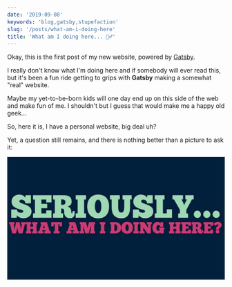```yaml
---
date: '2019-09-08'
keywords: 'blog,gatsby,stupefaction'
slug: '/posts/what-am-i-doing-here'
title: 'What am I doing here... 🤷‍♂️'
---
```


Okay, this is the first post of my new website, powered by [Gatsby](https://www.gatsbyjs.org).

I really don't know what I'm doing here and if somebody will ever read this, but it's been a fun ride getting to grips with **Gatsby** making a somewhat "real" website.

Maybe my yet-to-be-born kids will one day end up on this side of the web and make fun of me. I shouldn't but I guess that would make me a happy old geek...

So, here it is, I have a personal website, big deal uh?

Yet, a question still remains, and there is nothing better than a picture to ask it:

![what-am-i-doing-here](./what-am-i-doing-here.png "Do you know?")
